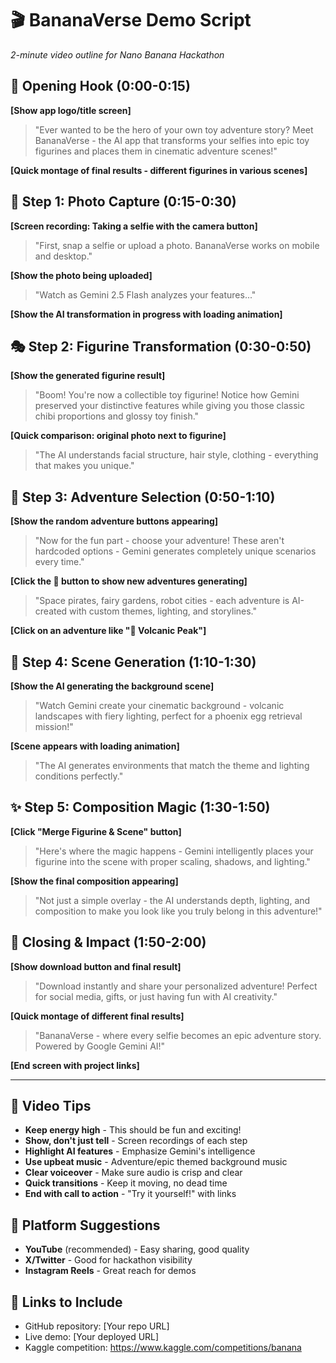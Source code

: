 # 🎬 BananaVerse Demo Script
*2-minute video outline for Nano Banana Hackathon*

## 🎯 Opening Hook (0:00-0:15)
**[Show app logo/title screen]**
> "Ever wanted to be the hero of your own toy adventure story? Meet BananaVerse - the AI app that transforms your selfies into epic toy figurines and places them in cinematic adventure scenes!"

**[Quick montage of final results - different figurines in various scenes]**

## 📸 Step 1: Photo Capture (0:15-0:30)
**[Screen recording: Taking a selfie with the camera button]**
> "First, snap a selfie or upload a photo. BananaVerse works on mobile and desktop."

**[Show the photo being uploaded]**
> "Watch as Gemini 2.5 Flash analyzes your features..."

**[Show the AI transformation in progress with loading animation]**

## 🎭 Step 2: Figurine Transformation (0:30-0:50)
**[Show the generated figurine result]**
> "Boom! You're now a collectible toy figurine! Notice how Gemini preserved your distinctive features while giving you those classic chibi proportions and glossy toy finish."

**[Quick comparison: original photo next to figurine]**
> "The AI understands facial structure, hair style, clothing - everything that makes you unique."

## 🎲 Step 3: Adventure Selection (0:50-1:10)
**[Show the random adventure buttons appearing]**
> "Now for the fun part - choose your adventure! These aren't hardcoded options - Gemini generates completely unique scenarios every time."

**[Click the 🎲 button to show new adventures generating]**
> "Space pirates, fairy gardens, robot cities - each adventure is AI-created with custom themes, lighting, and storylines."

**[Click on an adventure like "🌋 Volcanic Peak"]**

## 🎨 Step 4: Scene Generation (1:10-1:30)
**[Show the AI generating the background scene]**
> "Watch Gemini create your cinematic background - volcanic landscapes with fiery lighting, perfect for a phoenix egg retrieval mission!"

**[Scene appears with loading animation]**
> "The AI generates environments that match the theme and lighting conditions perfectly."

## ✨ Step 5: Composition Magic (1:30-1:50)
**[Click "Merge Figurine & Scene" button]**
> "Here's where the magic happens - Gemini intelligently places your figurine into the scene with proper scaling, shadows, and lighting."

**[Show the final composition appearing]**
> "Not just a simple overlay - the AI understands depth, lighting, and composition to make you look like you truly belong in this adventure!"

## 🚀 Closing & Impact (1:50-2:00)
**[Show download button and final result]**
> "Download instantly and share your personalized adventure! Perfect for social media, gifts, or just having fun with AI creativity."

**[Quick montage of different final results]**
> "BananaVerse - where every selfie becomes an epic adventure story. Powered by Google Gemini AI!"

**[End screen with project links]**

---

## 🎥 Video Tips
- **Keep energy high** - This should be fun and exciting!
- **Show, don't just tell** - Screen recordings of each step
- **Highlight AI features** - Emphasize Gemini's intelligence 
- **Use upbeat music** - Adventure/epic themed background music
- **Clear voiceover** - Make sure audio is crisp and clear
- **Quick transitions** - Keep it moving, no dead time
- **End with call to action** - "Try it yourself!" with links

## 📱 Platform Suggestions
- **YouTube** (recommended) - Easy sharing, good quality
- **X/Twitter** - Good for hackathon visibility  
- **Instagram Reels** - Great reach for demos

## 🔗 Links to Include
- GitHub repository: [Your repo URL]
- Live demo: [Your deployed URL]
- Kaggle competition: https://www.kaggle.com/competitions/banana